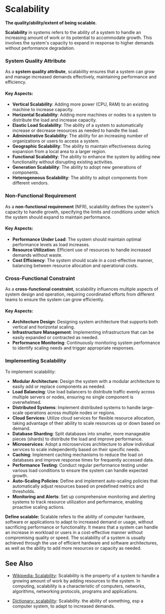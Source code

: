 # Scalability

**The quality/ability/extent of being scalable.**

<span data-chatgpt-prompt="scalability + template">

**Scalability** in systems refers to the ability of a system to handle an increasing amount of work or its potential to accommodate growth. This involves the system's capacity to expand in response to higher demands without performance degradation.

### System Quality Attribute

As a **system quality attribute**, scalability ensures that a system can grow and manage increased demands effectively, maintaining performance and efficiency.

#### Key Aspects:
- **Vertical Scalability**: Adding more power (CPU, RAM) to an existing machine to increase capacity.
- **Horizontal Scalability**: Adding more machines or nodes to a system to distribute the load and increase capacity.
- **Elastic Load Scalability**: The ability of a system to automatically increase or decrease resources as needed to handle the load.
- **Administrative Scalability**: The ability for an increasing number of organizations or users to access a system.
- **Geographic Scalability**: The ability to maintain effectiveness during expansion from a local area to a larger region.
- **Functional Scalability**: The ability to enhance the system by adding new functionality without disrupting existing  activities.
- **Generation Scalability**: The ability to adopt new generations of components.
- **Heterogeneous Scalability**: The ability to adopt components from different vendors.

### Non-Functional Requirement

As a **non-functional requirement** (NFR), scalability defines the system's capacity to handle growth, specifying the limits and conditions under which the system should expand to maintain performance.

#### Key Aspects:
- **Performance Under Load**: The system should maintain optimal performance levels as load increases.
- **Resource Utilization**: Efficient use of resources to handle increased demands without waste.
- **Cost Efficiency**: The system should scale in a cost-effective manner, balancing between resource allocation and operational costs.

### Cross-Functional Constraint

As a **cross-functional constraint**, scalability influences multiple aspects of system design and operation, requiring coordinated efforts from different teams to ensure the system can grow efficiently.

#### Key Aspects:
- **Architecture Design**: Designing system architecture that supports both vertical and horizontal scaling.
- **Infrastructure Management**: Implementing infrastructure that can be easily expanded or contracted as needed.
- **Performance Monitoring**: Continuously monitoring system performance to identify scaling needs and trigger appropriate responses.

### Implementing Scalability

To implement scalability:
- **Modular Architecture**: Design the system with a modular architecture to easily add or replace components as needed.
- **Load Balancing**: Use load balancers to distribute traffic evenly across multiple servers or nodes, ensuring no single component is overwhelmed.
- **Distributed Systems**: Implement distributed systems to handle large-scale operations across multiple nodes or regions.
- **Cloud Services**: Utilize cloud services for flexible resource allocation, taking advantage of their ability to scale resources up or down based on demand.
- **Database Sharding**: Split databases into smaller, more manageable pieces (shards) to distribute the load and improve performance.
- **Microservices**: Adopt a microservices architecture to allow individual services to scale independently based on their specific needs.
- **Caching**: Implement caching mechanisms to reduce the load on databases and improve response times for frequently accessed data.
- **Performance Testing**: Conduct regular performance testing under various load conditions to ensure the system can handle expected growth.
- **Auto-Scaling Policies**: Define and implement auto-scaling policies that automatically adjust resources based on predefined metrics and thresholds.
- **Monitoring and Alerts**: Set up comprehensive monitoring and alerting systems to track resource utilization and performance, enabling proactive scaling actions.

</span>

**Define scalable:** <span data-chatgpt-prompt="define scalable (computers and software)">Scalable refers to the ability of computer hardware, software or applications to adapt to increased demand or usage, without sacrificing performance or functionality. It means that a system can handle an increase in workload or users in a cost-effective manner without compromising quality or speed. The scalability of a system is usually achieved through the use of efficient hardware and software architectures, as well as the ability to add more resources or capacity as needed.</span>

## See Also

* [Wikipedia: Scalability](https://wikipedia.org/wiki/Scalability): Scalability is the property of a system to handle a growing amount of work by adding resources to the system. In computing, scalability is a characteristic of computers, networks, algorithms, networking protocols, programs and applications.

* [Dictionary: scalability](https://www.dictionary.com/browse/scalability): Scalability. the ability of something, esp a computer system, to adapt to increased demands.
